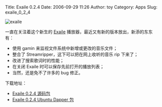 Title: Exaile 0.2.4
Date: 2006-09-29 11:26
Author: toy
Category: Apps
Slug: exaile_0_2_4

![exaile](http://i.linuxtoy.org/i/exailelogo.png)

一直在关注着这个新生的 [Exaile](http://www.exaile.org)
播放器，最近又有新的版本放出，新添的东东有：

-   使用 gamin 来监视文件系统中新增或更改的音乐文件；
-   整合了 Streamripper，这下可以把在网上收听的音乐 rip 下来了；
-   改进了搜索歌词时的性能；
-   在关闭 Exaile 时可以保存先前打开的播放列表；
-   当然，还是免不了许多的 bug 修正。

下载地址：

-   [Exaile 0.2.4
    源码包](http://www.exaile.org/files/exaile_0.2.4.tar.gz)
-   [Exaile 0.2.4 Ubuntu Dapper
    包](http://www.exaile.org/files/exaile_0.2.4_i386.deb)

